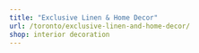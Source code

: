 ```yaml
---
title: "Exclusive Linen & Home Decor"
url: /toronto/exclusive-linen-and-home-decor/
shop: interior decoration
---
```

